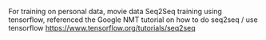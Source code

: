 For training on personal data, movie data
Seq2Seq training using tensorflow, referenced the Google NMT tutorial on how to do seq2seq / use tensorflow
https://www.tensorflow.org/tutorials/seq2seq